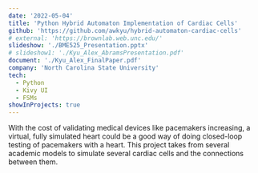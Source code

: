```yaml
---
date: '2022-05-04'
title: 'Python Hybrid Automaton Implementation of Cardiac Cells'
github: 'https://github.com/awkyu/hybrid-automaton-cardiac-cells'
# external: 'https://brownlab.web.unc.edu/'
slideshow: './BME525_Presentation.pptx'
# slideshow1: './Kyu_Alex_AbramsPresentation.pdf'
document: './Kyu_Alex_FinalPaper.pdf'
company: 'North Carolina State University'
tech:
  - Python
  - Kivy UI
  - FSMs
showInProjects: true
---
```


With the cost of validating medical devices like pacemakers increasing, a virtual, fully simulated heart could be a good way of doing closed-loop testing of pacemakers with a heart. This project takes from several academic models to simulate several cardiac cells and the connections between them.
